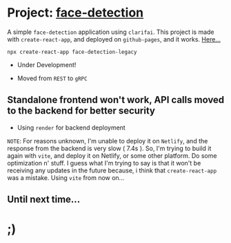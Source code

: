 # Project: [face-detection](https://github.com/skywalkerSam/face-detection-legacy)

A simple `face-detection` application using `clarifai`. This project is made with `create-react-app`, and deployed on `github-pages`, and it works. [Here...](https://skywalkersam.github.io/face-detection-legacy/)


```shell
npx create-react-app face-detection-legacy
```


- Under Development!

- Moved from `REST` to `gRPC`


## Standalone frontend won't work, API calls moved to the backend for better security

- Using `render` for backend deployment


`NOTE`: For reasons unknown, I'm unable to deploy it on `Netlify`, and the response from the backend is very slow ( 7.4s ). So, I'm trying to build it again with `vite`, and deploy it on Netlify, or some other platform. Do some optimization n' stuff. I guess what I'm trying to say is that it won't be receiving any updates in the future because, i think that `create-react-app` was a mistake. Using `vite` from now on...




## Until next time...

# ;)
